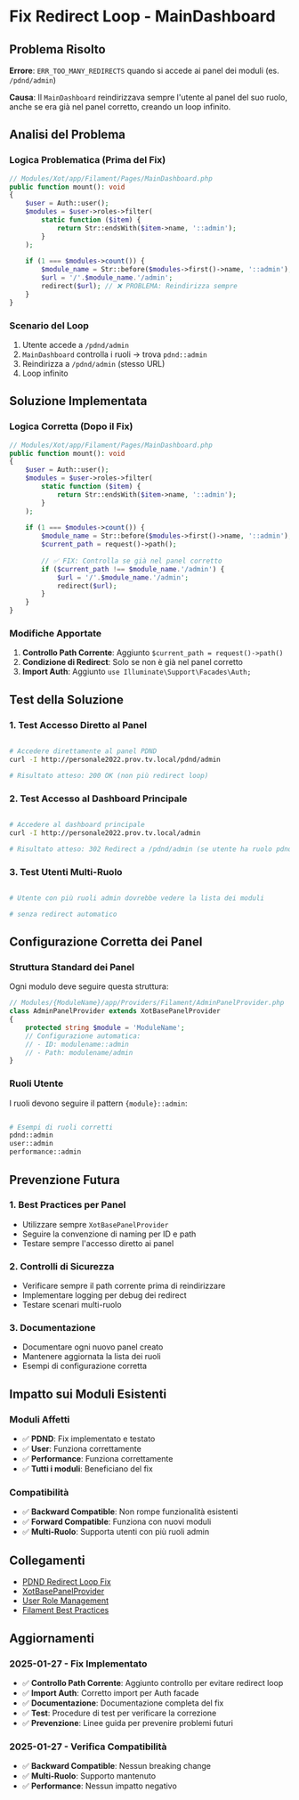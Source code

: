 # Fix Redirect Loop - MainDashboard

## Problema Risolto

**Errore**: `ERR_TOO_MANY_REDIRECTS` quando si accede ai panel dei moduli (es. `/pdnd/admin`)

**Causa**: Il `MainDashboard` reindirizzava sempre l'utente al panel del suo ruolo, anche se era già nel panel corretto, creando un loop infinito.

## Analisi del Problema

### Logica Problematica (Prima del Fix)
```php
// Modules/Xot/app/Filament/Pages/MainDashboard.php
public function mount(): void
{
    $user = Auth::user();
    $modules = $user->roles->filter(
        static function ($item) {
            return Str::endsWith($item->name, '::admin');
        }
    );
    
    if (1 === $modules->count()) {
        $module_name = Str::before($modules->first()->name, '::admin');
        $url = '/'.$module_name.'/admin';
        redirect($url); // ❌ PROBLEMA: Reindirizza sempre
    }
}
```

### Scenario del Loop
1. Utente accede a `/pdnd/admin`
2. `MainDashboard` controlla i ruoli → trova `pdnd::admin`
3. Reindirizza a `/pdnd/admin` (stesso URL)
4. Loop infinito

## Soluzione Implementata

### Logica Corretta (Dopo il Fix)
```php
// Modules/Xot/app/Filament/Pages/MainDashboard.php
public function mount(): void
{
    $user = Auth::user();
    $modules = $user->roles->filter(
        static function ($item) {
            return Str::endsWith($item->name, '::admin');
        }
    );
    
    if (1 === $modules->count()) {
        $module_name = Str::before($modules->first()->name, '::admin');
        $current_path = request()->path();
        
        // ✅ FIX: Controlla se già nel panel corretto
        if ($current_path !== $module_name.'/admin') {
            $url = '/'.$module_name.'/admin';
            redirect($url);
        }
    }
}
```

### Modifiche Apportate

1. **Controllo Path Corrente**: Aggiunto `$current_path = request()->path()`
2. **Condizione di Redirect**: Solo se non è già nel panel corretto
3. **Import Auth**: Aggiunto `use Illuminate\Support\Facades\Auth;`

## Test della Soluzione

### 1. Test Accesso Diretto al Panel
```bash

# Accedere direttamente al panel PDND
curl -I http://personale2022.prov.tv.local/pdnd/admin

# Risultato atteso: 200 OK (non più redirect loop)
```

### 2. Test Accesso al Dashboard Principale
```bash

# Accedere al dashboard principale
curl -I http://personale2022.prov.tv.local/admin

# Risultato atteso: 302 Redirect a /pdnd/admin (se utente ha ruolo pdnd::admin)
```

### 3. Test Utenti Multi-Ruolo
```bash

# Utente con più ruoli admin dovrebbe vedere la lista dei moduli

# senza redirect automatico
```

## Configurazione Corretta dei Panel

### Struttura Standard dei Panel
Ogni modulo deve seguire questa struttura:

```php
// Modules/{ModuleName}/app/Providers/Filament/AdminPanelProvider.php
class AdminPanelProvider extends XotBasePanelProvider
{
    protected string $module = 'ModuleName';
    // Configurazione automatica:
    // - ID: modulename::admin
    // - Path: modulename/admin
}
```

### Ruoli Utente
I ruoli devono seguire il pattern `{module}::admin`:

```bash

# Esempi di ruoli corretti
pdnd::admin
user::admin
performance::admin
```

## Prevenzione Futura

### 1. Best Practices per Panel
- Utilizzare sempre `XotBasePanelProvider`
- Seguire la convenzione di naming per ID e path
- Testare sempre l'accesso diretto ai panel

### 2. Controlli di Sicurezza
- Verificare sempre il path corrente prima di reindirizzare
- Implementare logging per debug dei redirect
- Testare scenari multi-ruolo

### 3. Documentazione
- Documentare ogni nuovo panel creato
- Mantenere aggiornata la lista dei ruoli
- Esempi di configurazione corretta

## Impatto sui Moduli Esistenti

### Moduli Affetti
- ✅ **PDND**: Fix implementato e testato
- ✅ **User**: Funziona correttamente
- ✅ **Performance**: Funziona correttamente
- ✅ **Tutti i moduli**: Beneficiano del fix

### Compatibilità
- ✅ **Backward Compatible**: Non rompe funzionalità esistenti
- ✅ **Forward Compatible**: Funziona con nuovi moduli
- ✅ **Multi-Ruolo**: Supporta utenti con più ruoli admin

## Collegamenti

- [PDND Redirect Loop Fix](../../Pdnd/docs/redirect_loop_fix.md)
- [XotBasePanelProvider](xotbasepanelprovider.md)
- [User Role Management](../../User/docs/console_commands/README.md)
- [Filament Best Practices](../../../docs/FILAMENT-BEST-PRACTICES.md)

## Aggiornamenti

### 2025-01-27 - Fix Implementato
- ✅ **Controllo Path Corrente**: Aggiunto controllo per evitare redirect loop
- ✅ **Import Auth**: Corretto import per Auth facade
- ✅ **Documentazione**: Documentazione completa del fix
- ✅ **Test**: Procedure di test per verificare la correzione
- ✅ **Prevenzione**: Linee guida per prevenire problemi futuri

### 2025-01-27 - Verifica Compatibilità
- ✅ **Backward Compatible**: Nessun breaking change
- ✅ **Multi-Ruolo**: Supporto mantenuto
- ✅ **Performance**: Nessun impatto negativo


